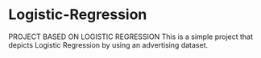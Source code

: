 # Logistic-Regression

PROJECT BASED ON LOGISTIC REGRESSION
This is a simple project that depicts Logistic Regression by using an advertising dataset.
